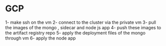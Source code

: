 # GCP 
1- make ssh on the vm 
2- connect to the cluster via the private vm 
3- pull the images of the mongo , sidecar and node js app
4- push these images to the artifact registry repo
5- apply the deployment files of the mongo through vm
6- apply the node app